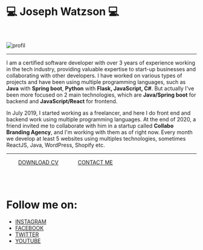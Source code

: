 <div>

<h1> 💻 Joseph Watzson 💻 </h1>
  <br/> <br/>

<div>

<div>
  <img src="https://user-images.githubusercontent.com/49710538/202865641-7f94bb2a-eade-4e43-b26a-b5c27c5f6e21.jpeg" alt="profil" />
</div>

  <hr/>

<p>
  I am a certified software developer with over 3 years of experience
  working in the tech industry, providing valuable expertise
  to start-up businesses and collaborating with other developers.
  I have worked on various types of projects and have been
  using multiple programming languages, such as
  <strong>Java</strong> with <strong>Spring boot</strong>,
  <strong>Python</strong> with <strong>Flask, JavaScript, C#</strong>.
  But actually I've been more focused on 2 main technologies, which are
  <strong>Java/Spring boot</strong> for backend and
  <strong>JavaScript/React</strong> for frontend.


  In July 2019, I started working as a freelancer,
  and here I do front end and backend work using multiple programming
  languages. At the end of 2020, a friend invited me to collaborate with
  him in a startup called <strong>Collabo Branding Agency</strong>,
  and I'm working with them as of right now. Every month we develop at
  least 5 websites using multiples technologies, sometimes ReactJS, Java,
  WordPress, Shopify etc.
</p>
  <hr/>
  <div>
   &nbsp; &nbsp; &nbsp; &nbsp; <a href="https://joedev.vakaks.com" target="_blank">DOWNLOAD CV</a> &nbsp; &nbsp; &nbsp; &nbsp; &nbsp; &nbsp;
    <a href="https://joedev.vakaks.com" target="_blank">CONTACT ME</a>
  </div>

</div>


<br/><br/>
<h1> Follow me on: </h1>

- [INSTAGRAM](https://instagram.com/joe_watson_sbf?utm_medium=copy_link)
- [FACEBOOK](https://www.facebook.com/joesbf)
- [TWITTER](https://www.twitter.com/joe_watson_sbf)
- [YOUTUBE](https://www.youtube.com/channel/UC1D68nJp6gO9GovrDOHksgA/?sub_confirmation=1)

</div>
